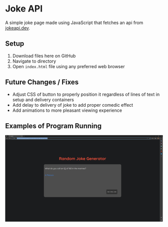 # Joke API
A simple joke page made using JavaScript that fetches an api from [jokeapi.dev](jokeapi.dev).

## Setup
1. Download files here on GitHub
2. Navigate to directory
3. Open `index.html` file using any preferred web browser

## Future Changes / Fixes
- Adjust CSS of button to properly position it regardless of lines of text in setup and delivery containers
- Add delay to delivery of joke to add proper comedic effect
- Add animations to more pleasant viewing experience

## Examples of Program Running
![Display](https://github.com/MitcheeCostelo/Joke-API/blob/main/JokeExample.PNG)
